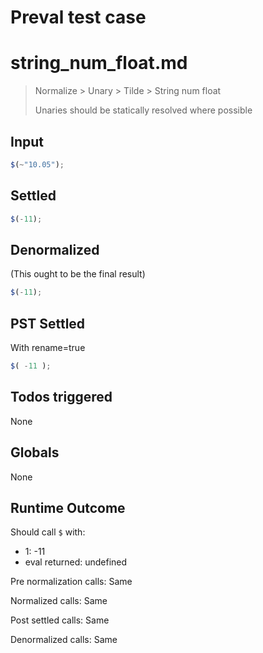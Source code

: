 # Preval test case

# string_num_float.md

> Normalize > Unary > Tilde > String num float
>
> Unaries should be statically resolved where possible

## Input

`````js filename=intro
$(~"10.05");
`````


## Settled


`````js filename=intro
$(-11);
`````


## Denormalized
(This ought to be the final result)

`````js filename=intro
$(-11);
`````


## PST Settled
With rename=true

`````js filename=intro
$( -11 );
`````


## Todos triggered


None


## Globals


None


## Runtime Outcome


Should call `$` with:
 - 1: -11
 - eval returned: undefined

Pre normalization calls: Same

Normalized calls: Same

Post settled calls: Same

Denormalized calls: Same
